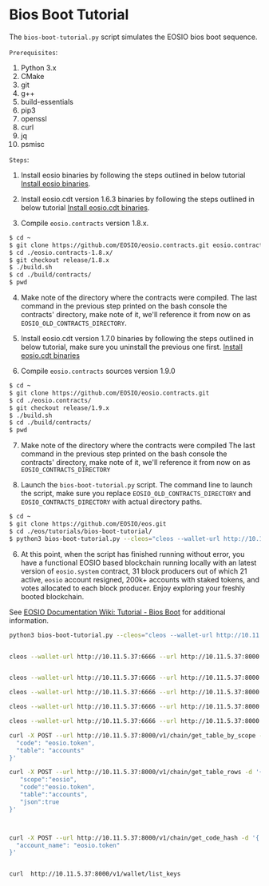 # Bios Boot Tutorial

The `bios-boot-tutorial.py` script simulates the EOSIO bios boot sequence.

``Prerequisites``:

1. Python 3.x
2. CMake
3. git
4. g++
5. build-essentials
6. pip3
7. openssl
8. curl
9. jq
10. psmisc


``Steps``:

1. Install eosio binaries by following the steps outlined in below tutorial
[Install eosio binaries](https://github.com/EOSIO/eos/tree/release/2.0.x#mac-os-x-brew-install).

2. Install eosio.cdt version 1.6.3 binaries by following the steps outlined in below tutorial
[Install eosio.cdt binaries](https://github.com/EOSIO/eosio.cdt/tree/release/1.6.x#binary-releases).

3. Compile `eosio.contracts` version 1.8.x.

```bash
$ cd ~
$ git clone https://github.com/EOSIO/eosio.contracts.git eosio.contracts-1.8.x
$ cd ./eosio.contracts-1.8.x/
$ git checkout release/1.8.x
$ ./build.sh
$ cd ./build/contracts/
$ pwd

```

4. Make note of the directory where the contracts were compiled. 
The last command in the previous step printed on the bash console the contracts' directory, make note of it, we'll reference it from now on as `EOSIO_OLD_CONTRACTS_DIRECTORY`.

5. Install eosio.cdt version 1.7.0 binaries by following the steps outlined in below tutorial, make sure you uninstall the previous one first.
[Install eosio.cdt binaries](https://github.com/EOSIO/eosio.cdt/tree/release/1.7.x#binary-releases)

6. Compile `eosio.contracts` sources version 1.9.0

```bash
$ cd ~
$ git clone https://github.com/EOSIO/eosio.contracts.git
$ cd ./eosio.contracts/
$ git checkout release/1.9.x
$ ./build.sh
$ cd ./build/contracts/
$ pwd

```

7. Make note of the directory where the contracts were compiled
The last command in the previous step printed on the bash console the contracts' directory, make note of it, we'll reference it from now on as `EOSIO_CONTRACTS_DIRECTORY`


8. Launch the `bios-boot-tutorial.py` script. 
The command line to launch the script, make sure you replace `EOSIO_OLD_CONTRACTS_DIRECTORY` and `EOSIO_CONTRACTS_DIRECTORY` with actual directory paths.

```bash
$ cd ~
$ git clone https://github.com/EOSIO/eos.git
$ cd ./eos/tutorials/bios-boot-tutorial/
$ python3 bios-boot-tutorial.py --cleos="cleos --wallet-url http://10.11.5.37:6666 " --nodeos=nodeos --keosd=keosd --contracts-dir="EOSIO_CONTRACTS_DIRECTORY" --old-contracts-dir="EOSIO_OLD_CONTRACTS_DIRECTORY" -w -a
```

6. At this point, when the script has finished running without error, you have a functional EOSIO based blockchain running locally with an latest version of `eosio.system` contract, 31 block producers out of which 21 active, `eosio` account resigned, 200k+ accounts with staked tokens, and votes allocated to each block producer. Enjoy exploring your freshly booted blockchain.

See [EOSIO Documentation Wiki: Tutorial - Bios Boot](https://github.com/EOSIO/eos/wiki/Tutorial-Bios-Boot-Sequence) for additional information.

```bash
python3 bios-boot-tutorial.py --cleos="cleos --wallet-url http://10.11.5.37:6666 " --nodeos=nodeos --keosd=keosd --contracts-dir="/Users/lisheng/mygit/vvvictorlee/eoswap/build/contracts" --old-contracts-dir="/Users/lisheng/testchaincontracts/eosio.contracts-1.8.x/build/contracts" -w -a


cleos --wallet-url http://10.11.5.37:6666 --url http://10.11.5.37:8000 set contract eoswapeoswap /Users/lisheng/mygit/vvvictorlee/eoswap/build/contracts/eoswap/


cleos --wallet-url http://10.11.5.37:6666 --url http://10.11.5.37:8000 push action eoswapeoswap extransfer '[["useraaaaaaab","useraaaaaaac",["1.0000 SYS","eosio.token"],""]]'

cleos --wallet-url http://10.11.5.37:6666 --url http://10.11.5.37:8000  set account permission useraaaaaaab  active '{"threshold": 1,"keys": [{"key": "'EOS7yBtksm8Kkg85r4in4uCbfN77uRwe82apM8jjbhFVDgEgz3w8S'","weight": 1}],"accounts": [{"permission":{"actor":"'eoswapeoswap'","permission":"eosio.code"},"weight":1}]}' owner -p useraaaaaaab@owner

cleos --wallet-url http://10.11.5.37:6666 --url http://10.11.5.37:8000 push action eoswapeoswap extransfer '["useraaaaaaab","useraaaaaaac",{quantity : "1.0000 SYS",contract : "eosio.token"},""]' -p useraaaaaaab@active

cleos --wallet-url http://10.11.5.37:6666 --url http://10.11.5.37:8000 get scope eosio.token stats

curl -X POST --url http://10.11.5.37:8000/v1/chain/get_table_by_scope -d '{
  "code": "eosio.token",
  "table": "accounts"
}'

curl -X POST --url http://10.11.5.37:8000/v1/chain/get_table_rows -d '{  
   "scope":"eosio",
   "code":"eosio.token",
   "table":"accounts",
   "json":true
}'



curl -X POST --url http://10.11.5.37:8000/v1/chain/get_code_hash -d '{
  "account_name": "eosio.token"
}'


curl  http://10.11.5.37:8000/v1/wallet/list_keys

```